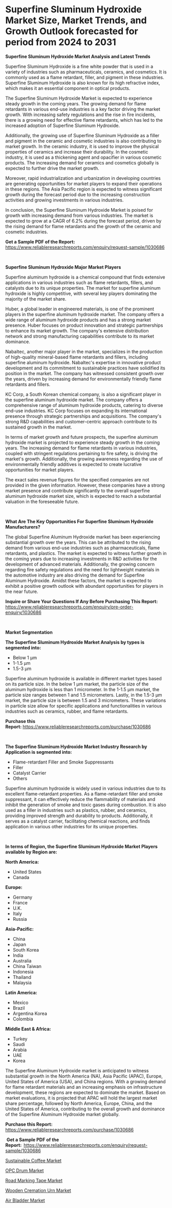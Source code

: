 <p><h1>Superfine Sluminum Hydroxide Market Size, Market Trends, and Growth Outlook forecasted for period from 2024 to 2031</h1></p><p><strong>Superfine Sluminum Hydroxide Market Analysis and Latest Trends</strong></p>
<p><p>Superfine Sluminum Hydroxide is a fine white powder that is used in a variety of industries such as pharmaceuticals, ceramics, and cosmetics. It is commonly used as a flame retardant, filler, and pigment in these industries. Superfine Sluminum Hydroxide is also known for its high refractive index, which makes it an essential component in optical products.</p><p>The Superfine Sluminum Hydroxide Market is expected to experience steady growth in the coming years. The growing demand for flame retardants in various end-use industries is a key factor driving the market growth. With increasing safety regulations and the rise in fire incidents, there is a growing need for effective flame retardants, which has led to the increased adoption of Superfine Sluminum Hydroxide.</p><p>Additionally, the growing use of Superfine Sluminum Hydroxide as a filler and pigment in the ceramic and cosmetic industries is also contributing to market growth. In the ceramic industry, it is used to improve the physical properties of ceramics and increase their durability. In the cosmetic industry, it is used as a thickening agent and opacifier in various cosmetic products. The increasing demand for ceramics and cosmetics globally is expected to further drive the market growth.</p><p>Moreover, rapid industrialization and urbanization in developing countries are generating opportunities for market players to expand their operations in these regions. The Asia Pacific region is expected to witness significant growth during the forecast period due to the increasing construction activities and growing investments in various industries.</p><p>In conclusion, the Superfine Sluminum Hydroxide Market is poised for growth with increasing demand from various industries. The market is expected to grow at a CAGR of 6.2% during the forecast period, driven by the rising demand for flame retardants and the growth of the ceramic and cosmetic industries.</p></p>
<p><strong>Get a Sample PDF of the Report:&nbsp;</strong> <a href="https://www.reliableresearchreports.com/enquiry/request-sample/1030686">https://www.reliableresearchreports.com/enquiry/request-sample/1030686</a></p>
<p>&nbsp;</p>
<p><strong>Superfine Sluminum Hydroxide Major Market Players</strong></p>
<p><p>Superfine aluminum hydroxide is a chemical compound that finds extensive applications in various industries such as flame retardants, fillers, and catalysts due to its unique properties. The market for superfine aluminum hydroxide is highly competitive, with several key players dominating the majority of the market share.</p><p>Huber, a global leader in engineered materials, is one of the prominent players in the superfine aluminum hydroxide market. The company offers a wide range of aluminum hydroxide products and has a strong market presence. Huber focuses on product innovation and strategic partnerships to enhance its market growth. The company's extensive distribution network and strong manufacturing capabilities contribute to its market dominance.</p><p>Nabaltec, another major player in the market, specializes in the production of high-quality mineral-based flame retardants and fillers, including superfine aluminum hydroxide. Nabaltec's expertise in innovative product development and its commitment to sustainable practices have solidified its position in the market. The company has witnessed consistent growth over the years, driven by increasing demand for environmentally friendly flame retardants and fillers.</p><p>KC Corp, a South Korean chemical company, is also a significant player in the superfine aluminum hydroxide market. The company offers a comprehensive range of aluminum hydroxide products, catering to diverse end-use industries. KC Corp focuses on expanding its international presence through strategic partnerships and acquisitions. The company's strong R&D capabilities and customer-centric approach contribute to its sustained growth in the market.</p><p>In terms of market growth and future prospects, the superfine aluminum hydroxide market is projected to experience steady growth in the coming years. The increasing demand for flame retardants in various industries, coupled with stringent regulations pertaining to fire safety, is driving the market's growth. Additionally, the growing awareness regarding the use of environmentally friendly additives is expected to create lucrative opportunities for market players.</p><p>The exact sales revenue figures for the specified companies are not provided in the given information. However, these companies have a strong market presence and contribute significantly to the overall superfine aluminum hydroxide market size, which is expected to reach a substantial valuation in the foreseeable future.</p></p>
<p>&nbsp;</p>
<p><strong>What Are The Key Opportunities For Superfine Sluminum Hydroxide Manufacturers?</strong></p>
<p><p>The global Superfine Aluminum Hydroxide market has been experiencing substantial growth over the years. This can be attributed to the rising demand from various end-use industries such as pharmaceuticals, flame retardants, and plastics. The market is expected to witness further growth in the coming years due to increasing investments in R&D activities for the development of advanced materials. Additionally, the growing concern regarding fire safety regulations and the need for lightweight materials in the automotive industry are also driving the demand for Superfine Aluminum Hydroxide. Amidst these factors, the market is expected to exhibit a positive growth outlook with abundant opportunities for players in the near future.</p></p>
<p><strong>Inquire or Share Your Questions If Any Before Purchasing This Report:</strong> <a href="https://www.reliableresearchreports.com/enquiry/pre-order-enquiry/1030686">https://www.reliableresearchreports.com/enquiry/pre-order-enquiry/1030686</a></p>
<p>&nbsp;</p>
<p><strong>Market Segmentation</strong></p>
<p><strong>The Superfine Sluminum Hydroxide Market Analysis by types is segmented into:</strong></p>
<p><ul><li>Below 1 μm</li><li>1-1.5 μm</li><li>1.5-3 μm</li></ul></p>
<p><p>Superfine aluminum hydroxide is available in different market types based on its particle size. In the below 1 μm market, the particle size of the aluminum hydroxide is less than 1 micrometer. In the 1-1.5 μm market, the particle size ranges between 1 and 1.5 micrometers. Lastly, in the 1.5-3 μm market, the particle size is between 1.5 and 3 micrometers. These variations in particle size allow for specific applications and functionalities in various industries such as ceramics, rubber, and flame retardants.</p></p>
<p><strong>Purchase this Report:&nbsp;</strong><a href="https://www.reliableresearchreports.com/purchase/1030686">https://www.reliableresearchreports.com/purchase/1030686</a></p>
<p>&nbsp;</p>
<p><strong>The Superfine Sluminum Hydroxide Market Industry Research by Application is segmented into:</strong></p>
<p><ul><li>Flame-retardant Filler and Smoke Suppressants</li><li>Filler</li><li>Catalyst Carrier</li><li>Others</li></ul></p>
<p><p>Superfine aluminum hydroxide is widely used in various industries due to its excellent flame-retardant properties. As a flame-retardant filler and smoke suppressant, it can effectively reduce the flammability of materials and inhibit the generation of smoke and toxic gases during combustion. It is also used as a filler in industries such as plastics, rubber, and ceramics, providing improved strength and durability to products. Additionally, it serves as a catalyst carrier, facilitating chemical reactions, and finds application in various other industries for its unique properties.</p></p>
<p>&nbsp;</p>
<p><strong>In terms of Region, the Superfine Sluminum Hydroxide Market Players available by Region are:</strong></p>
<p>
    <p> <strong> North America: </strong>
        <ul>
            <li>United States</li>
            <li>Canada</li>
        </ul>
        </p> 
    <p> <strong> Europe: </strong>
        <ul>
            <li>Germany</li>
            <li>France</li>
            <li>U.K.</li>
            <li>Italy</li>
            <li>Russia</li>
        </ul>
        </p> 
    <p> <strong> Asia-Pacific: </strong>
        <ul>
            <li>China</li>
            <li>Japan</li>
            <li>South Korea</li>
            <li>India</li>
            <li>Australia</li>
            <li>China Taiwan</li>
            <li>Indonesia</li>
            <li>Thailand</li>
            <li>Malaysia</li>
        </ul>
        </p> 
    <p> <strong> Latin America: </strong>
        <ul>
            <li>Mexico</li>
            <li>Brazil</li>
            <li>Argentina Korea</li>
            <li>Colombia</li>
        </ul>
        </p> 
    <p> <strong> Middle East & Africa: </strong>
        <ul>
            <li>Turkey</li>
            <li>Saudi</li>
            <li>Arabia</li>
            <li>UAE</li>
            <li>Korea</li>
        </ul>
    </p>
    </p>
<p><p>The Superfine Aluminum Hydroxide market is anticipated to witness substantial growth in the North America (NA), Asia Pacific (APAC), Europe, United States of America (USA), and China regions. With a growing demand for flame retardant materials and an increasing emphasis on infrastructure development, these regions are expected to dominate the market. Based on market evaluations, it is projected that APAC will hold the largest market share percentage, followed by North America, Europe, China, and the United States of America, contributing to the overall growth and dominance of the Superfine Aluminum Hydroxide market globally.</p></p>
<p><strong>Purchase this Report: </strong><a href="https://www.reliableresearchreports.com/purchase/1030686">https://www.reliableresearchreports.com/purchase/1030686</a></p>
<p>&nbsp;<strong>Get a Sample PDF of the Report:&nbsp;&nbsp;</strong><a href="https://www.reliableresearchreports.com/enquiry/request-sample/1030686">https://www.reliableresearchreports.com/enquiry/request-sample/1030686</a></p>
<p><strong></strong></p>
<p><p><a href="https://medium.com/@lomawitting/sustainable-coffee-market-report-reveals-the-latest-trends-and-growth-opportunities-of-this-market-6694f4fcc08b">Sustainable Coffee Market</a></p><p><a href="https://medium.com/@ericahahn435/opc-drum-market-comprehensive-assessment-by-type-application-and-geography-f87e8ec53c37">OPC Drum Market</a></p><p><a href="https://medium.com/p/a779a104ea7c/edit">Road Marking Tape Market</a></p><p><a href="https://medium.com/p/8932a99d5574/edit">Wooden Cremation Urn Market</a></p><p><a href="https://medium.com/@lomawitting/air-bladder-market-analysis-its-cagr-market-segmentation-and-global-industry-overview-9d40810d7a7b">Air Bladder Market</a></p></p>